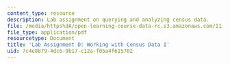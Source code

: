 ```yaml
---
content_type: resource
description: Lab assignment on querying and analyzing census data.
file: /media/https%3A/open-learning-course-data-rc.s3.amazonaws.com/11-208-introduction-to-computers-in-public-management-ii-january-iap-2002/7c4e88794dc69b17c12af05a4f615702_11208labD1.pdf
file_type: application/pdf
resourcetype: Document
title: 'Lab Assignment D: Working with Census Data I'
uid: 7c4e8879-4dc6-9b17-c12a-f05a4f615702
---
```

